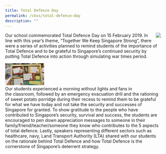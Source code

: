```yaml
---
title: Total Defence Day
permalink: /cbss/total-defence-day
description: ""
---
```

<div>
<div style="float: right">
<img src="https://loremflickr.com/320/240" />
</div>
<div>
<p>Our school commemorated Total Defence Day on 15 February 2019. In line with this year&rsquo;s theme, &ldquo;Together We Keep Singapore Strong&rdquo;, there were a series of activities planned to remind students of the importance of Total Defence and to be grateful to Singapore&rsquo;s continued security by putting Total Defence into action through simulating war times period.</p>
</div>
</div>

<div>
<div style="float: left">
<img src="/images/total-defence-1.jpg" 
     style="width:25%">
</div>
<div>
<p>Our students experienced a morning without lights and fans in the&nbsp;classroom, followed by an emergency evacuation drill and the rationing of sweet potato porridge during their recess to remind them to be grateful for what we have today and not take the security and successes of Singapore for granted. To show gratitude to the people who have contributed to Singapore&rsquo;s security, survival and success, the students are encouraged to pen down appreciation messages to someone in their family/friend/teacher/someone they know who contributes to the 5 aspects of total defence. Lastly, speakers representing different sectors such as healthcare, navy, Land Transport Authority (LTA) shared with our students on the rationale behind Total Defence and how Total Defence is the cornerstone of Singapore&rsquo;s deterrent strategy.</p>
</div>
</div>


